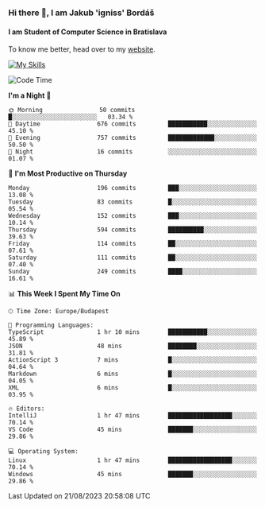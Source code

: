 ### Hi there 👋, I am Jakub 'igniss' Bordáš

#### I am Student of Computer Science in Bratislava
To know me better, head over to my [website](https://bordas.sk).

[![My Skills](https://skillicons.dev/icons?i=js,html,css,figma,svelte,java,kotlin,python,postgresql,typescript,nest,nodejs)](https://bordas.sk)


<!--START_SECTION:waka-->
![Code Time](http://img.shields.io/badge/Code%20Time-1%2C199%20hrs%2013%20mins-blue)

**I'm a Night 🦉** 

```text
🌞 Morning                50 commits          █░░░░░░░░░░░░░░░░░░░░░░░░   03.34 % 
🌆 Daytime                676 commits         ███████████░░░░░░░░░░░░░░   45.10 % 
🌃 Evening                757 commits         █████████████░░░░░░░░░░░░   50.50 % 
🌙 Night                  16 commits          ░░░░░░░░░░░░░░░░░░░░░░░░░   01.07 % 
```
📅 **I'm Most Productive on Thursday** 

```text
Monday                   196 commits         ███░░░░░░░░░░░░░░░░░░░░░░   13.08 % 
Tuesday                  83 commits          █░░░░░░░░░░░░░░░░░░░░░░░░   05.54 % 
Wednesday                152 commits         ███░░░░░░░░░░░░░░░░░░░░░░   10.14 % 
Thursday                 594 commits         ██████████░░░░░░░░░░░░░░░   39.63 % 
Friday                   114 commits         ██░░░░░░░░░░░░░░░░░░░░░░░   07.61 % 
Saturday                 111 commits         ██░░░░░░░░░░░░░░░░░░░░░░░   07.40 % 
Sunday                   249 commits         ████░░░░░░░░░░░░░░░░░░░░░   16.61 % 
```


📊 **This Week I Spent My Time On** 

```text
🕑︎ Time Zone: Europe/Budapest

💬 Programming Languages: 
TypeScript               1 hr 10 mins        ███████████░░░░░░░░░░░░░░   45.89 % 
JSON                     48 mins             ████████░░░░░░░░░░░░░░░░░   31.81 % 
ActionScript 3           7 mins              █░░░░░░░░░░░░░░░░░░░░░░░░   04.64 % 
Markdown                 6 mins              █░░░░░░░░░░░░░░░░░░░░░░░░   04.05 % 
XML                      6 mins              █░░░░░░░░░░░░░░░░░░░░░░░░   03.95 % 

🔥 Editors: 
IntelliJ                 1 hr 47 mins        ██████████████████░░░░░░░   70.14 % 
VS Code                  45 mins             ███████░░░░░░░░░░░░░░░░░░   29.86 % 

💻 Operating System: 
Linux                    1 hr 47 mins        ██████████████████░░░░░░░   70.14 % 
Windows                  45 mins             ███████░░░░░░░░░░░░░░░░░░   29.86 % 
```


 Last Updated on 21/08/2023 20:58:08 UTC
<!--END_SECTION:waka-->
